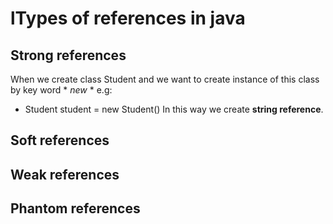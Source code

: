 # lTypes of references in java

## Strong references
When we create class Student and we want to create instance of this class by key word * *new* * e.g:
 - Student student = new Student()
 In this way we create **string reference**.

## Soft references

## Weak references

## Phantom references

